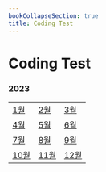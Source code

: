 ```yaml
---
bookCollapseSection: true
title: Coding Test
---
```

# Coding Test

### 2023
|                                 |                                 |                                 |
| ------------------------------- | ------------------------------- | ------------------------------- |
| [1월](Coding%20Test/2023/23.01)  | [2월](Coding%20Test/2023/23.02)  | [3월](Coding%20Test/2023/23.03)  |
| [4월](Coding%20Test/2023/23.04)  | [5월](Coding%20Test/2023/23.05)  | [6월](Coding%20Test/2023/23.06)  |
| [7월](Coding%20Test/2023/23.07)  | [8월](Coding%20Test/2023/23.08)  | [9월](Coding%20Test/2023/23.09)  |
| [10월](Coding%20Test/2023/23.10) | [11월](Coding%20Test/2023/23.11) | [12월](Coding%20Test/2023/23.12) |
